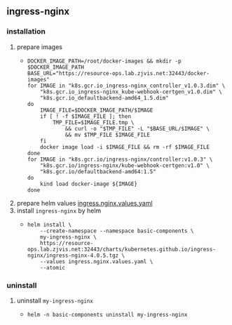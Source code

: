 ## ingress-nginx

### installation
1. prepare images
    * ```shell
      DOCKER_IMAGE_PATH=/root/docker-images && mkdir -p $DOCKER_IMAGE_PATH
      BASE_URL="https://resource-ops.lab.zjvis.net:32443/docker-images"
      for IMAGE in "k8s.gcr.io_ingress-nginx_controller_v1.0.3.dim" \
          "k8s.gcr.io_ingress-nginx_kube-webhook-certgen_v1.0.dim" \
          "k8s.gcr.io_defaultbackend-amd64_1.5.dim"
      do
          IMAGE_FILE=$DOCKER_IMAGE_PATH/$IMAGE
          if [ ! -f $IMAGE_FILE ]; then
              TMP_FILE=$IMAGE_FILE.tmp \
                  && curl -o "$TMP_FILE" -L "$BASE_URL/$IMAGE" \
                  && mv $TMP_FILE $IMAGE_FILE
          fi
          docker image load -i $IMAGE_FILE && rm -rf $IMAGE_FILE
      done
      for IMAGE in "k8s.gcr.io/ingress-nginx/controller:v1.0.3" \
          "k8s.gcr.io/ingress-nginx/kube-webhook-certgen:v1.0" \
          "k8s.gcr.io/defaultbackend-amd64:1.5"
      do
          kind load docker-image ${IMAGE}
      done
      ```
2. prepare helm values [ingress.nginx.values.yaml](resources/ingress.nginx.values.yaml.md)
3. install `ingress-nginx` by helm
    * ```shell
      helm install \
          --create-namespace --namespace basic-components \
          my-ingress-nginx \
          https://resource-ops.lab.zjvis.net:32443/charts/kubernetes.github.io/ingress-nginx/ingress-nginx-4.0.5.tgz \
          --values ingress.nginx.values.yaml \
          --atomic
      ```

### uninstall
1. uninstall `my-ingress-nginx`
    * ```shell
      helm -n basic-components uninstall my-ingress-nginx
      ```
